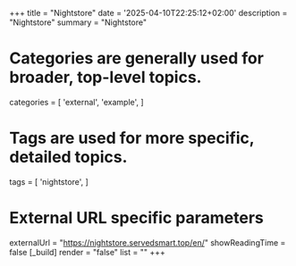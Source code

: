+++
title = "Nightstore"
date = '2025-04-10T22:25:12+02:00'
description = "Nightstore"
summary = "Nightstore"
# Categories are generally used for broader, top-level topics.
categories = [
 'external',
 'example',
]
# Tags are used for more specific, detailed topics.
tags = [
 'nightstore',
]
# External URL specific parameters
externalUrl = "https://nightstore.servedsmart.top/en/"
showReadingTime = false
[_build]
render = "false"
list = ""
+++
